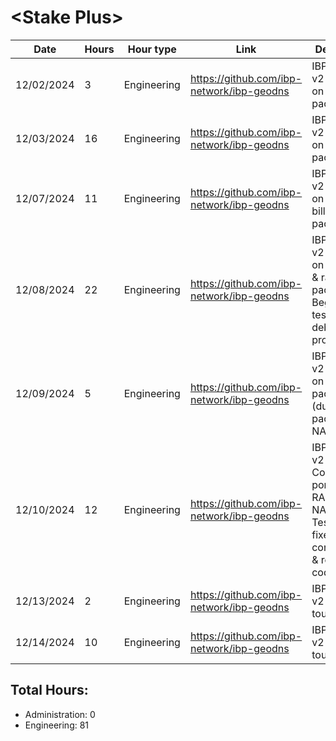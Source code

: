 # \<Stake Plus\>
| Date | Hours | Hour type | Link | Description | 
|---|---|---|---|---|
| 12/02/2024 |  3 | Engineering | https://github.com/ibp-network/ibp-geodns | IBP-GeoDNS v2 - Working on monitor package
| 12/03/2024 | 16 | Engineering | https://github.com/ibp-network/ibp-geodns | IBP-GeoDNS v2 - Working on monitor package 
| 12/07/2024 | 11 | Engineering | https://github.com/ibp-network/ibp-geodns | IBP-GeoDNS v2 - Working on monitor, billing, api packages
| 12/08/2024 | 22 | Engineering | https://github.com/ibp-network/ibp-geodns | IBP-GeoDNS v2 - Working on billing, api & raft packages. Began testing and debugging process.
| 12/09/2024 | 5  | Engineering | https://github.com/ibp-network/ibp-geodns | IBP-GeoDNS v2 - Working on raft package (dumped raft package for NATS)
| 12/10/2024 | 12 | Engineering | https://github.com/ibp-network/ibp-geodns | IBP-GeoDNS v2 - Continued porting from RAFT to NATS. Testing, Bug fixes, consolidating & refining code. 
| 12/13/2024 | 2  | Engineering | https://github.com/ibp-network/ibp-geodns | IBP-GeoDNS v2 - Final touches
| 12/14/2024 | 10  | Engineering | https://github.com/ibp-network/ibp-geodns | IBP-GeoDNS v2 - Final touches

## Total Hours:
- Administration: 0
- Engineering: 81


